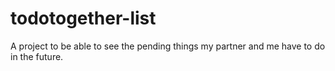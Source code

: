 # todotogether-list
A project to be able to see the pending things my partner and me have to do in the future.
